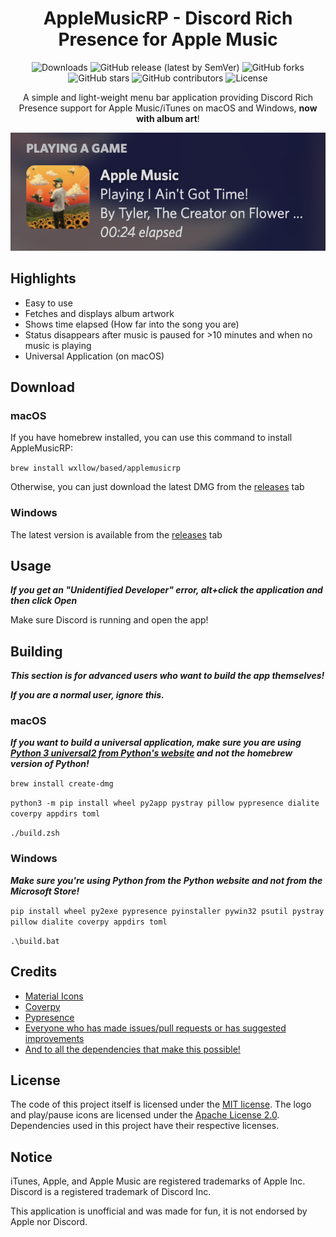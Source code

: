 <div align="center">

# AppleMusicRP - Discord Rich Presence for Apple Music

![Downloads](https://img.shields.io/github/downloads/wxllow/applemusicrp/total) ![GitHub release (latest by SemVer)](https://img.shields.io/github/downloads/wxllow/applemusicrp/latest/total) ![GitHub forks](https://img.shields.io/github/forks/wxllow/applemusicrp) ![GitHub stars](https://img.shields.io/github/stars/wxllow/applemusicrp)  ![GitHub contributors](https://img.shields.io/github/contributors/wxllow/applemusicrp) ![License](https://img.shields.io/github/license/wxllow/applemusicrp) 

A simple and light-weight menu bar application providing Discord Rich Presence support for Apple Music/iTunes on macOS and Windows, **now with album art**!

![Screenshot](screenshots/screenshot.png)

</div>

## Highlights

- Easy to use
- Fetches and displays album artwork
- Shows time elapsed (How far into the song you are)
- Status disappears after music is paused for >10 minutes and when no music is playing
- Universal Application (on macOS)

## Download

### macOS
 
If you have homebrew installed, you can use this command to install AppleMusicRP:

`brew install wxllow/based/applemusicrp`

Otherwise, you can just download the latest DMG from the [releases](https://github.com/wxllow/applemusicrp/releases) tab

### Windows

The latest version is available from the [releases](https://github.com/wxllow/applemusicrp/releases) tab

## Usage

***If you get an "Unidentified Developer" error, alt+click the application and then click Open***

Make sure Discord is running and open the app!

## Building

***This section is for advanced users who want to build the app themselves!***

***If you are a normal user, ignore this.***

### macOS

***If you want to build a universal application, make sure you are using [Python 3 universal2 from Python's website](https://www.python.org/downloads/macos/) and not the homebrew version of Python!***

`brew install create-dmg`

`python3 -m pip install wheel py2app pystray pillow pypresence dialite coverpy appdirs toml`

`./build.zsh`

### Windows

***Make sure you're using Python from the Python website and not from the Microsoft Store!***

`pip install wheel py2exe pypresence pyinstaller pywin32 psutil pystray pillow dialite coverpy appdirs toml`

`.\build.bat`
  
## Credits

- [Material Icons](https://fonts.google.com/icons)
- [Coverpy](https://github.com/matteing/coverpy)
- [Pypresence](https://qwertyquerty.github.io/pypresence/html/index.html)
- [Everyone who has made issues/pull requests or has suggested improvements](https://github.com/wxllow/applemusicrp/issues)
- [And to all the dependencies that make this possible!](https://github.com/wxllow/applemusicrp/network/dependencies)

## License

The code of this project itself is licensed under the [MIT license](LICENSE). The logo and play/pause icons are licensed under the [Apache License 2.0](https://github.com/google/material-design-icons/blob/master/LICENSE). Dependencies used in this project have their respective licenses.

## Notice

iTunes, Apple, and Apple Music are registered trademarks of Apple Inc.
Discord is a registered trademark of Discord Inc.

This application is unofficial and was made for fun, it is not endorsed by Apple nor Discord.
